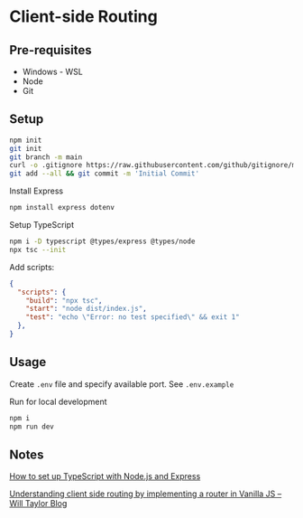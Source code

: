 # Client-side Routing

## Pre-requisites

- Windows - WSL
- Node
- Git

## Setup

```sh
npm init
git init
git branch -m main
curl -o .gitignore https://raw.githubusercontent.com/github/gitignore/main/Node.gitignore
git add --all && git commit -m 'Initial Commit'
```

Install Express

```sh
npm install express dotenv
```

Setup TypeScript

```sh
npm i -D typescript @types/express @types/node
npx tsc --init
```

Add scripts:

```json
{
  "scripts": {
    "build": "npx tsc",
    "start": "node dist/index.js",
    "test": "echo \"Error: no test specified\" && exit 1"
  },
}
```

## Usage

Create `.env` file and specify available port. See `.env.example`

Run for local development

```sh
npm i 
npm run dev
```

## Notes

[How to set up TypeScript with Node.js and Express](https://blog.logrocket.com/how-to-set-up-node-typescript-express/)

[Understanding client side routing by implementing a router in Vanilla JS – Will Taylor Blog](https://www.willtaylor.blog/client-side-routing-in-vanilla-js/#:~:text=Client%20side%20routing%20is%20a,fetch%20and%20display%20new%20content.)